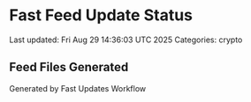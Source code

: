 # Fast Feed Update Status
Last updated: Fri Aug 29 14:36:03 UTC 2025
Categories: crypto

## Feed Files Generated

Generated by Fast Updates Workflow
